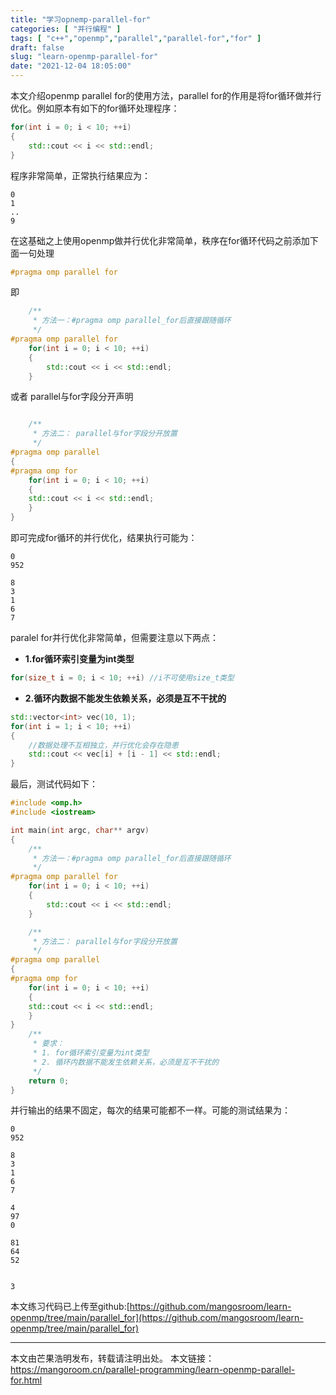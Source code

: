```yaml
---
title: "学习opnemp-parallel-for"
categories: [ "并行编程" ]
tags: [ "c++","openmp","parallel","parallel-for","for" ]
draft: false
slug: "learn-openmp-parallel-for"
date: "2021-12-04 18:05:00"
---
```


 

本文介绍openmp parallel for的使用方法，parallel for的作用是将for循环做并行优化。例如原本有如下的for循环处理程序：

```cpp
for(int i = 0; i < 10; ++i)
{
    std::cout << i << std::endl;
}
```

程序非常简单，正常执行结果应为：

```
0
1
..
9
```
在这基础之上使用openmp做并行优化非常简单，秩序在for循环代码之前添加下面一句处理

```cpp
#pragma omp parallel for
```
即

```cpp
    /**
     * 方法一：#pragma omp parallel_for后直接跟随循环
     */
#pragma omp parallel for
    for(int i = 0; i < 10; ++i)
    {
        std::cout << i << std::endl;
    }
```
或者 parallel与for字段分开声明

```cpp

    /**
     * 方法二： parallel与for字段分开放置
     */
#pragma omp parallel 
{
#pragma omp for
    for(int i = 0; i < 10; ++i)
    {
	std::cout << i << std::endl;
    }
}
```

即可完成for循环的并行优化，结果执行可能为：

```
0
952

8
3
1
6
7
```

paralel for并行优化非常简单，但需要注意以下两点：

- **1.for循环索引变量为int类型**

```cpp
for(size_t i = 0; i < 10; ++i) //i不可使用size_t类型
```

- **2.循环内数据不能发生依赖关系，必须是互不干扰的**

```cpp
std::vector<int> vec(10, 1);
for(int i = 1; i < 10; ++i)
{
    //数据处理不互相独立，并行优化会存在隐患
    std::cout << vec[i] + [i - 1] << std::endl;
}
```

最后，测试代码如下：

```cpp
#include <omp.h>
#include <iostream>

int main(int argc, char** argv)
{
    /**
     * 方法一：#pragma omp parallel_for后直接跟随循环
     */
#pragma omp parallel for
    for(int i = 0; i < 10; ++i)
    {
        std::cout << i << std::endl;
    }

    /**
     * 方法二： parallel与for字段分开放置
     */
#pragma omp parallel 
{
#pragma omp for
    for(int i = 0; i < 10; ++i)
    {
	std::cout << i << std::endl;
    }
}
    /**
     * 要求：
     * 1. for循环索引变量为int类型
     * 2. 循环内数据不能发生依赖关系，必须是互不干扰的
     */
    return 0;
}
```
并行输出的结果不固定，每次的结果可能都不一样。可能的测试结果为：

```
0
952

8
3
1
6
7

4
97
0

81
64
52


3
```

本文练习代码已上传至github:[https://github.com/mangosroom/learn-openmp/tree/main/parallel_for](https://github.com/mangosroom/learn-openmp/tree/main/parallel_for)


----

本文由芒果浩明发布，转载请注明出处。
本文链接：https://mangoroom.cn/parallel-programming/learn-openmp-parallel-for.html

